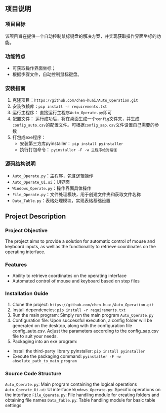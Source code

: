 ## 项目说明

### 项目目标
该项目旨在提供一个自动控制鼠标键盘的解决方案，并实现获取操作界面坐标的功能。

### 功能特点
* 可获取操作界面坐标；
* 根据步骤文件，自动控制鼠标键盘。

### 安装指南
1. 克隆项目：`https://github.com/chen-huai/Auto_Operation.git`
2. 安装依赖库：`pip install -r requirements.txt`
3. 运行主程序： 直接运行主程序`Auto_Operate.py`即可
4. 配置文件： 运行成功后，将在桌面生成一个`config`文件夹，并生成`config_auto.csv`的配置文件。可根据`config_sap.csv`文件设置自己需要的参数
5. 打包成exe程序：
   * 安装第三方库pyinstaller：
   `pip install pyinstaller`
   * 执行打包命令：
   `pyinstaller -F -w 主程序绝对路径`

### 源码结构说明
* `Auto_Operate.py`：主程序，包含逻辑操作
* `Auto_Operate_Ui.ui`：UI界面
* `Windows_Operate.py`：操作界面具体操作
* `File_Operate.py`：文件处理模块，用于创建文件夹和获取文件名称
* `Data_Table.py`：表格处理模块，实现表格基础设置


## Project Description

### Project Objective
The project aims to provide a solution for automatic control of mouse and keyboard inputs, as well as the functionality to retrieve coordinates on the operating interface.

### Features
* Ability to retrieve coordinates on the operating interface
* Automated control of mouse and keyboard based on step files
### Installation Guide
1. Clone the project: `https://github.com/chen-huai/Auto_Operation.git`
2. Install dependencies: `pip install -r requirements.txt`
3. Run the main program: Simply run the main program `Auto_Operate.py`
4. Configuration file: Upon successful execution, a config folder will be generated on the desktop, along with the configuration file config_auto.csv. Adjust the parameters according to the config_sap.csv file to suit your needs.
5. Packaging into an exe program:
* Install the third-party library pyinstaller: `pip install pyinstaller`
* Execute the packaging command:
`pyinstaller -F -w absolute_path_to_main_program`
### Source Code Structure
`Auto_Operate.py`: Main program containing the logical operations
`Auto_Operate_Ui.ui`: UI interface
`Windows_Operate.py`: Specific operations on the interface
`File_Operate.py`: File handling module for creating folders and obtaining file names
`Data_Table.py`: Table handling module for basic table settings